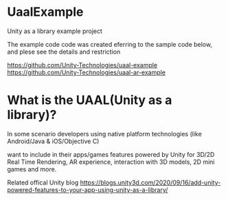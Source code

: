 # UaalExample

Unity as a library example project

The example code code was created eferring to the sample code below, and plese see the details and restriction 

https://github.com/Unity-Technologies/uaal-example
https://github.com/Unity-Technologies/uaal-ar-example


# What is the UAAL(Unity as a library)? 

In some scenario developers using native platform technologies (like Android/Java & iOS/Objective C) 

want to include in their apps/games features powered by Unity for 3D/2D Real Time Rendering, AR experience, interaction with 3D models, 2D mini games and more.

Related offical Unity blog 
https://blogs.unity3d.com/2020/09/16/add-unity-powered-features-to-your-app-using-unity-as-a-library/

